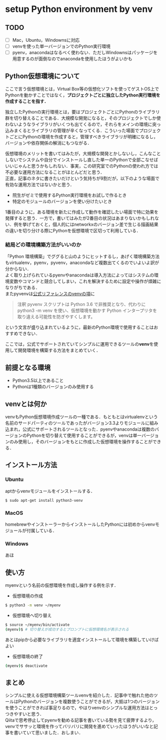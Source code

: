# setup Python environment by venv

## TODO

* [ ] Mac，Ubuntu，Windownsに対応
* [ ] venvを使った単一バージョンでのPython実行環境
* [ ] pyenv，anacondaはなるべく使わない．ただしWindownsはパッケージを用意するのが面倒なのでanacondaを使用したほうがよいかも

## Python仮想環境について

ここで言う仮想環境とは，Virtual Box等の仮想化ソフトを使ってゲストOS上でPythonを動かすことではなく，**プロジェクトごとに独立したPython実行環境を作成することを指す．**

独立したPythonの実行環境とは，要はプロジェクトごとにPythonのライブラリ群を切り替えることである．大規模な開発になると，そのプロジェクトでしか使わないようなライブラリがいくつも出てくるので，それらをメインの環境に突っ込みまくるとライブラリの管理が辛くなってくる．こういった場面でプロジェクトごとにPythonの環境を作成すると，管理すべきライブラリが明確になるし，バージョンや依存関係の解消にもつながる．

仮想環境のメリットを書いてはみたが，大規模な開発とかしないし，こんなことしないでシステムや自分でインストールし直した単一のPythonで全部こなせばいいじゃんと思うかもしれない．事実，この研究室でのPythonの使われ方では不必要な運用方法になることがほとんどだと思う．  
正直，記事のネタに書きたいだけという気持ちが9割だが，以下のような場面で有効な運用方法ではないかと思う．

* 院生がゼミで使用するPython実行環境をお試しで作るとき
* 特定のモジュールのバージョンを使い分けたいとき

1番目のように，ある環境を新たに作成して動作を確認したい場面で特に効果を発揮すると思う．一方で，書いてはみたが2番目の状況はあまりないかもしれない．例を挙げておくと，個人的にはnetworkxのバージョン差で生じる描画結果の違いを切り分ける際にPythonを仮想環境で区切って利用している．

### 結局どの環境構築方法がいいのか

「Python 環境構築」でググると山のようにヒットするし，あげく環境構築方法もvirtualenv，pyenv，pyvenv，anacondaなど複数出てくるのでいよいよ訳が分からない．  
よく取り上げられているpyenvやanacondaは導入方法によってはシステムの環境変数やコマンドと競合してしまい，これを解決するために設定や操作が煩雑になりがちである．  
またpyvenvは[公式リファレンスのvenvの項](https://docs.python.jp/3/library/venv.html)に

> 注釈 pyvenv スクリプトは Python 3.6 で非推奨となり、代わりに python3 -m venv を使い、仮想環境を動かす Python インタープリタを取り違える可能性を防ぎやすくします。

という文言が盛り込まれているように，最新のPython環境で使用することはおすすめできない．

ここでは，公式でサポートされていてシンプルに運用できるツールの**venv**を使用して開発環境を構築する方法をまとめていく．

## 前提となる環境

* Python3.5以上であること
* Pythonは1種類のバージョンのみ使用する

## venvとは何か

venvもPython仮想環境作成ツールの一種である．もともとはvirtualenvという名前のサードパーティのツールであったがバージョン3.3よりモジュールに組み込まれ，公式にサポートされるツールとなった．pyenvやanacondaは複数のバージョンのPythonを切り替えて使用することができるが，venvは単一バージョンのみ使用し，そのバージョンをもとに作成した仮想環境を操作することができる．

## インストール方法

### Ubuntu

aptからvenvモジュールをインストールする．

```text
$ sudo apt-get install python3-venv
```

### MacOS

homebrewやインストーラーからインストールしたPythonには初めからvenvモジュールが付属している．

### Windows

あほ

## 使い方

myenvという名前の仮想環境を作成し操作する例を示す．

* 仮想環境の作成

```bash
$ python3 -m venv ~/myenv
```

* 仮想環境へ切り替え

```bash
$ source ~/myenv/bin/activate
(myenv)$ # 切り替えが成功するとプロンプトに仮想環境名が表示される
```

あとはpipから必要なライブラリを適宜インストールして環境を構築していけばよい

* 仮想環境の終了

```bash
(myenv)$ deactivate
```

## まとめ

シンプルに使える仮想環境構築ツールvenvを紹介した．記事中で触れた他のツールはPythonのバージョンを複数使うことができるが，大抵は1つのバージョンを使うことができれば事足りるので，やはりvenvのシンプルな運用方法はとっつきやすいと思う．  
Qiitaで思考停止してpyenvを勧める記事を書いている勢を見て疲弊するより，venvでササッと環境を作ってバリバリに開発を進めていったほうがいいなと記事を書いていて思いました．おしまい．

